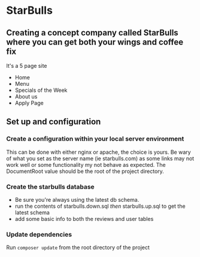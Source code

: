 # StarBulls

## Creating a concept company called StarBulls where you can get both your wings and coffee fix

It's a 5 page site

- Home
- Menu
- Specials of the Week
- About us
- Apply Page

## Set up and configuration

### Create a configuration within your local server environment

This can be done with either nginx or apache, the choice is yours. Be wary of what you set as the server name (ie starbulls.com) as some links may not work well or some functionality my not behave as expected. The DocumentRoot value should be the root of the project directory.

### Create the starbulls database

- Be sure you're always using the latest db schema.
- run the contents of starbulls.down.sql _then_ starbulls.up.sql to get the latest schema
- add some basic info to both the reviews and user tables

### Update dependencies

Run `composer update` from the root directory of the project
